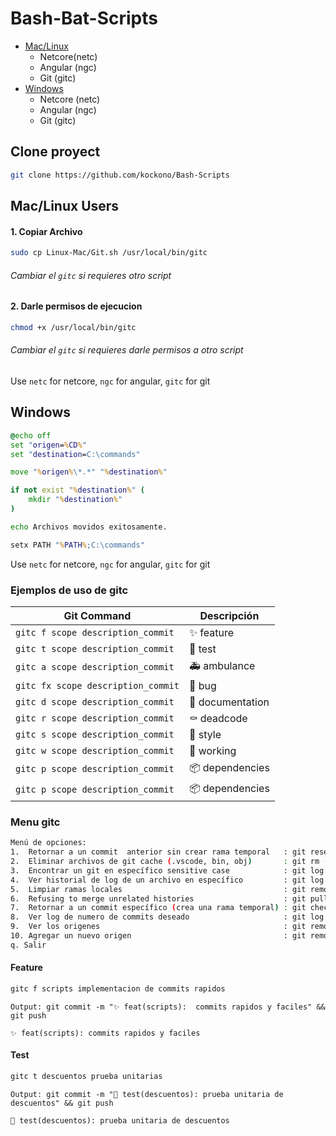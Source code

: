 # Bash-Bat-Scripts
- [Mac/Linux](#Mac/Linux-Users)
    - Netcore(netc)
    - Angular (ngc)
    - Git (gitc)
- [Windows](#Windows)
    - Netcore (netc)
    - Angular (ngc)
    - Git (gitc)

## Clone proyect
```sh
git clone https://github.com/kockono/Bash-Scripts
```

## Mac/Linux Users
#### 1. Copiar Archivo
```sh
sudo cp Linux-Mac/Git.sh /usr/local/bin/gitc
```

###### Cambiar el ``gitc`` si requieres otro script

#### 2. Darle permisos de ejecucion
```sh
chmod +x /usr/local/bin/gitc 
```

###### Cambiar el ``gitc`` si requieres darle permisos a otro script

Use ```netc``` for netcore, ```ngc``` for angular, ```gitc``` for git

## Windows
```bat
@echo off
set "origen=%CD%"
set "destination=C:\commands"

move "%origen%\*.*" "%destination%"

if not exist "%destination%" (
    mkdir "%destination%"
)

echo Archivos movidos exitosamente.

setx PATH "%PATH%;C:\commands"
```
Use ```netc``` for netcore, ```ngc``` for angular, ```gitc``` for git

### Ejemplos de uso de gitc
| Git Command               | Descripción              |
|---------------------------|--------------------------|
| `gitc f scope description_commit` | ✨ feature       |
| `gitc t scope description_commit` | 🧪 test          |
| `gitc a scope description_commit` | 🚑 ambulance     |
| `gitc fx scope description_commit`| 🐛 bug           |
| `gitc d scope description_commit` | 📝 documentation |
| `gitc r scope description_commit` | ⚰️ deadcode      |
| `gitc s scope description_commit` | 💄 style         |
| `gitc w scope description_commit` | 🚧 working       |
| `gitc p scope description_commit` | 📦 dependencies  |
| `gitc p scope description_commit` | 📦 dependencies  |

### Menu gitc
```sh
Menú de opciones:
1.  Retornar a un commit  anterior sin crear rama temporal   : git reset --hard HEAD~\$numberCommits
2.  Eliminar archivos de git cache (.vscode, bin, obj)       : git rm --cached . -rf
3.  Encontrar un git en específico sensitive case            : git log --all --oneline --grep='gitName'
4.  Ver historial de log de un archivo en específico         : git log -p --follow -- 'fileName'
5.  Limpiar ramas locales                                    : git remote prune origin --dry-run
6.  Refusing to merge unrelated histories                    : git pull --allow-unrelated-histories --no-ff
7.  Retornar a un commit específico (crea una rama temporal) : git checkout <commit-hash>
8.  Ver log de numero de commits deseado                     : git log --oneline --max-count=\$numeroDeCommits
9.  Ver los origenes                                         : git remote -v
10. Agregar un nuevo origen                                  : git remote add <name_origin>
q. Salir
```

#### Feature
```sh
gitc f scripts implementacion de commits rapidos
```
```Output: git commit -m "✨ feat(scripts):  commits rapidos y faciles" && git push```

```✨ feat(scripts): commits rapidos y faciles```

#### Test
```sh
gitc t descuentos prueba unitarias
```
```Output: git commit -m "🧪 test(descuentos): prueba unitaria de descuentos" && git push```

```🧪 test(descuentos): prueba unitaria de descuentos```
